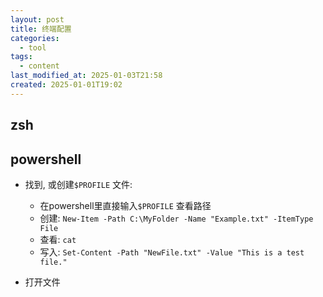 ```yaml
---
layout: post
title: 终端配置
categories:
  - tool
tags:
  - content
last_modified_at: 2025-01-03T21:58
created: 2025-01-01T19:02
---
```

## zsh



## powershell

- 找到, 或创建`$PROFILE` 文件: 
	- 在powershell里直接输入`$PROFILE` 查看路径
	- 创建: `New-Item -Path C:\MyFolder -Name "Example.txt" -ItemType File`
	- 查看: `cat`
	- 写入: `Set-Content -Path "NewFile.txt" -Value "This is a test file."`

- 打开文件